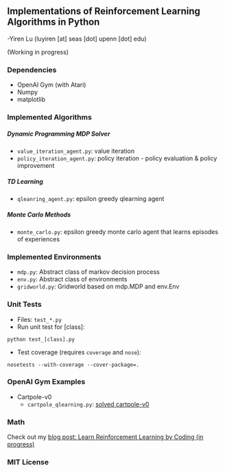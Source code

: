 ## Implementations of Reinforcement Learning Algorithms in Python

-Yiren Lu (luyiren [at] seas [dot] upenn [dot] edu)

(Working in progress)

### Dependencies

- OpenAI Gym (with Atari)
- Numpy
- matplotlib

### Implemented Algorithms

##### Dynamic Programming MDP Solver

- `value_iteration_agent.py`: value iteration
- `policy_iteration_agent.py`: policy iteration - policy evaluation & policy improvement

##### TD Learning

- `qleanring_agent.py`: epsilon greedy qlearning agent

##### Monte Carlo Methods

- `monte_carlo.py`: epsilon greedy monte carlo agent that learns episodes of experiences

### Implemented Environments

- `mdp.py`: Abstract class of markov decision process
- `env.py`: Abstract class of environments
- `gridworld.py`: Gridworld based on mdp.MDP and env.Env

### Unit Tests

- Files: `test_*.py`
- Run unit test for [class]:

`python test_[class].py`

- Test coverage (requires `coverage` and `nose`):

`nosetests --with-coverage --cover-package=.`

### OpenAI Gym Examples

- Cartpole-v0
  - `cartpole_qlearning.py`: [solved cartpole-v0](https://gym.openai.com/evaluations/eval_qXAq3TZxS6WBnMci1xJ4XQ#reproducibility)

### Math

Check out my [blog post: Learn Reinforcement Learning by Coding (in progress)](http://blog.luyiren.me/posts/reinforcement-learning-notes.html)

### MIT License


